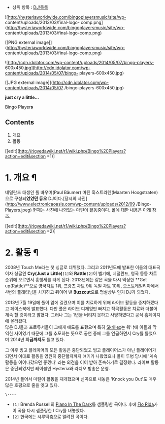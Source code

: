   * 상위 항목 : [DJ/목록](DJ/%EB%AA%A9%EB%A1%9D.md)  

![http://hysteriaworldwide.com/bingoplayersmusic/site/wp-
content/uploads/2013/03/final-logo-
comp.png](http://hysteriaworldwide.com/bingoplayersmusic/site/wp-
content/uploads/2013/03/final-logo-comp.png)

[[PNG external image]](http://hysteriaworldwide.com/bingoplayersmusic/site/wp-
content/uploads/2013/03/final-logo-comp.png)

  

![http://cdn.idolator.com/wp-content/uploads/2014/05/07/bingo-players-
600x450.jpg](http://cdn.idolator.com/wp-content/uploads/2014/05/07/bingo-
players-600x450.jpg)

[[JPG external image]](http://cdn.idolator.com/wp-content/uploads/2014/05/07
/bingo-players-600x450.jpg)

  
**just cry a little...**

Bingo Player**s**

## Contents

    

1. 개요 
2. 활동 

[[edit](http://rigvedawiki.net/r1/wiki.php/Bingo%20Players?action=edit&section
=1)]

# 1. 개요 ¶

네덜란드 태생인 폴 바우머(Paul Bäumer) 마틴 훅스트라텐(Maarten Hoogstraten)으로 구성되**었었던 듀오**
DJ이다.[당시의 사진](http://www.electronicaoasis.com/wp-content/uploads/2012/09
/Bingo-Players.jpeg) 현재는 사진에 나와있는 마틴이 활동중이다. 폴에 대한 내용은 아래 참조.

  

[[edit](http://rigvedawiki.net/r1/wiki.php/Bingo%20Players?action=edit&section
=2)]

# 2. 활동 ¶

2008년 Touch Me라는 첫 싱글로 데뷔했다. 그리고 2011년도에 발표한 이들의 대표곡이자 싱글인 **Cry(Just a
Little)**`[1]`와 **Rattle**`[2]`이 벨기에, 네덜란드, 영국 등등 차트 순위에 오르면서 흥행세를 타게 된다.
2013년에는 같은 곡을 다시 믹싱한 **Get up(Rattle)**으로 영국차트 1위, 프랑츠 차트 9위 독일 차트 10위,
오스트레일리아에서 4번의 플래티넘을 차지하고 뒤이어 낸 **Buzzcut**으로 명실상부 인기 DJ가 되었다.

  

2013년 7월 19일에 폴이 암에 걸렸으며 이를 치료하게 위해 라이브 활동을 중지하겠다고 페이스북에 발표했다. 다만 폴은 라이브 디제잉만
빠지고 작곡활동은 치료와 더불어 계속 할 것이라고 밝혔다. 그러나 그는 1년을 버티지 못하고 사망하였다고 공식 홈페이지에 올라왔다.  
많은 DJ들과 프로듀서들이 그에게 애도를 표했으며 특히 [Skrillex](Skrillex.md)는 워낙에 이들과 막역한 사이였기
때문에 그를 추모하는 뜻으로 공연 중에 그를 언급하면서 Cry를 틀었으며 2014년 **지금까지도** 틀고 있다.

  

그 이후 빙고 플레이어의 모든 활동은 중단되었고 빙고 플레이어스가 아닌 플레이어가 되면서 이대로 활동을 영원히 중단할지까지 얘기가 나왔었으나
폴이 투병 당시에 '계속 활동을 이어나갔으면 좋겠다' 라는 의견을 이어 받아 존속하기로 결정했다. 라이브 활동은 중단되었지만 레이블인
Hysteria와 라디오 방송은 운영.

  

2014년 들어서 마틴이 활동을 재개했으며 신곡으로 내놓은 'Knock you Out'도 매우 많은 호평으로 줄을 잇고 있다.

`\----`

  * `[1]` Brenda Russell의 [Piano In The Dark](http://youtu.be/H7u5GtSIC5k)를 샘플링한 곡이다. 후에 [Flo Rida](Flo%20Rida.md)가 이 곡을 다시 샘플링한 I Cry를 내놓았다.
  * `[2]` 한국에는 시루떡춤으로 알려진 곡이다.

